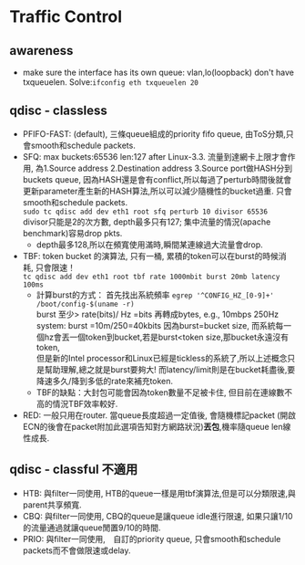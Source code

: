 # Traffic Control

## awareness
* make sure the interface has its own queue: vlan,lo(loopback) don't have txqueuelen. Solve:`ifconfig eth txqueuelen 20`

## qdisc - classless
* PFIFO-FAST: (default), 三條queue組成的priority fifo queue, 由ToS分類,只會smooth和schedule packets.
* SFQ: max buckets:65536 len:127 after Linux-3.3. 流量到達網卡上限才會作用,
為1.Source address 2.Destination address 3.Source port做HASH分到buckets queue, 
因為HASH還是會有conflict,所以每過了perturb時間後就會更新parameter產生新的HASH算法,所以可以減少隨機性的bucket過重.
只會smooth和schedule packets.  
`sudo tc qdisc add dev eth1 root sfq perturb 10 divisor 65536`  
divisor只能是2的次方數, depth最多只有127; 集中流量的情況(apache benchmark)容易drop pkts. 
  * depth最多128,所以在頻寬使用滿時,瞬間某連線過大流量會drop.
* TBF: token bucket 的演算法, 只有一桶, 累積的token可以在burst的時候消耗, 只會限速！  
`tc qdisc add dev eth1 root tbf rate 1000mbit burst 20mb latency 100ms`
  * 計算burst的方式： 首先找出系統頻率 
`egrep '^CONFIG_HZ_[0-9]+' /boot/config-$(uname -r)`  
burst 至少> rate(bits)/ Hz =bits 再轉成bytes, e.g., 10mbps  250Hz system: burst =10m/250=40kbits 因為burst=bucket size,
而系統每一個hz會丟一個token到bucket,若是burst<token size,那bucket永遠沒有token,  
但是新的Intel processor和Linux已經是tickless的系統了,所以上述概念只是幫助理解,總之就是burst要夠大!
而latency/limit則是在bucket耗盡後,要降速多久/降到多低的rate來補充token. 
  * TBF的缺點：大封包可能會因為token數量不足被卡住, 但目前在連線數不高的情況TBF效率較好.
* RED: 一般只用在router. 當queue長度超過一定值後, 會隨機標記packet (開啟ECN的後會在packet附加此選項告知對方網路狀況)**丟包**,機率隨queue len線性成長.

## qdisc - classful 不適用
* HTB: 與filter一同使用, HTB的queue一樣是用tbf演算法,但是可以分類限速,與parent共享頻寬.
* CBQ: 與filter一同使用, CBQ的queue是讓queue idle進行限速, 如果只讓1/10的流量通過就讓queue閒置9/10的時間.
* PRIO: 與filter一同使用,　自訂的priority queue, 只會smooth和schedule packets而不會做限速或delay.
